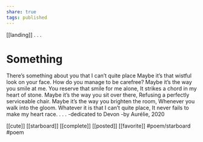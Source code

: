 ```yaml
---
share: true
tags: published
---
```

[[landing]]
.
.
.
# Something

There’s something about you that I can’t quite place
Maybe it’s that wistful look on your face.
How do you manage to be carefree?
Maybe it’s the way you smile at me.
You reserve that smile for me alone,
It strikes a chord in my heart of stone.
Maybe it’s the way you sit over there,
Refusing a perfectly serviceable chair.
Maybe it’s the way you brighten the room,
Whenever you walk into the gloom.
Whatever it is that I can’t quite place,
It never fails to make my heart race.
.
.
.
-dedicated to Devon
-by Aurélie, 2020

[[cute]] [[starboard]] [[complete]] [[posted]] [[favorite]]   #poem/starboard #poem 